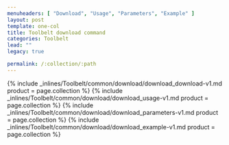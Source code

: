 ```yaml
---
menuheaders: [ "Download", "Usage", "Parameters", "Example" ]
layout: post
template: one-col
title: Toolbelt download command
categories: Toolbelt
lead: ""
legacy: true

permalink: /:collection/:path
---
```





<a href="#download"></a>{% include _inlines/Toolbelt/common/download/download_download-v1.md  product = page.collection %}
<a href="#usage"></a>{% include _inlines/Toolbelt/common/download/download_usage-v1.md  product = page.collection %}
<a href="#parameters"></a>{% include _inlines/Toolbelt/common/download/download_parameters-v1.md  product = page.collection %}
<a href="#example"></a>{% include _inlines/Toolbelt/common/download/download_example-v1.md  product = page.collection %}